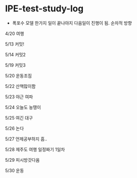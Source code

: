 # IPE-test-study-log

- 폭포수 모델
   한가지 일이 끝나야지 다음일이 진행이 됨.
   순차적 방향

4/20 여행

5/13 커밋!

5/14 커밋2

5/19 커밋3

5/20 운동조짐

5/22 산책많이함

5/23 야근 여파

5/24 오늘도 농땡이

5/25 여긴 대구

5/26 논다

5/27 언제공부하지 흠..

5/28 제주도 여행 일정짜기 1일차

5/29 피시방갓다옴

5/30 운동

